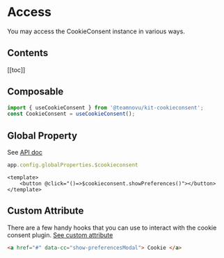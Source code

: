 # Access

You may access the CookieConsent instance in various ways.

## Contents

[[toc]]

## Composable
```js
import { useCookieConsent } from '@teamnovu/kit-cookieconsent';
const CookieConsent = useCookieConsent();

```

## Global Property
See [API doc](https://cookieconsent.orestbida.com/reference/api-reference.html)
```js
app.config.globalProperties.$cookieconsent
```
```vue
<template>
    <button @click="()=>$cookieconsent.showPreferences()"></button>
</template>
```

## Custom Attribute

There are a few handy hooks that you can use to interact with the cookie consent plugin. [See custom attribute](https://cookieconsent.orestbida.com/advanced/custom-attribute.html)

```html
<a href="#" data-cc="show-preferencesModal"> Cookie </a>
```